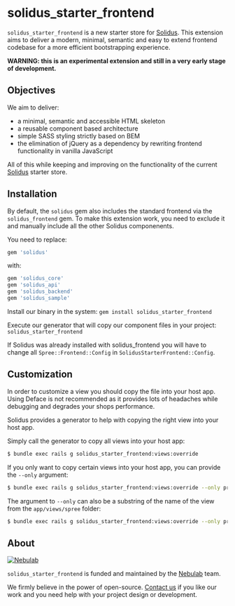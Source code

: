 # solidus_starter_frontend

`solidus_starter_frontend` is a new starter store for [Solidus][solidus]. This
extension aims to deliver a modern, minimal, semantic and easy to extend
frontend codebase for a more efficient bootstrapping experience.

**WARNING: this is an experimental extension and still in a very early stage of
development.**

## Objectives

We aim to deliver:

- a minimal, semantic and accessible HTML skeleton
- a reusable component based architecture
- simple SASS styling strictly based on BEM
- the elimination of jQuery as a dependency by rewriting frontend functionality
in vanilla JavaScript

All of this while keeping and improving on the functionality of the current
[Solidus][solidus] starter store.

## Installation

By default, the `solidus` gem also includes the standard frontend via
the `solidus_frontend` gem. To make this extension work, you need to
exclude it and manually include all the other Solidus componenents.

You need to replace:

```ruby
gem 'solidus'
```

with:

```ruby
gem 'solidus_core'
gem 'solidus_api'
gem 'solidus_backend'
gem 'solidus_sample'
```

Install our binary in the system: `gem install solidus_starter_frontend`

Execute our generator that will copy our component files in your project:
`solidus_starter_frontend`

If Solidus was already installed with solidus_frontend you will have to change
all `Spree::Frontend::Config` in `SolidusStarterFrontend::Config`.

## Customization

In order to customize a view you should copy the file into your host app.
Using Deface is not recommended as it provides lots of headaches while
debugging and degrades your shops performance.

Solidus provides a generator to help with copying the right view into your host
app.

Simply call the generator to copy all views into your host app:
```bash
$ bundle exec rails g solidus_starter_frontend:views:override
```

If you only want to copy certain views into your host app, you can provide the
`--only` argument:
```bash
$ bundle exec rails g solidus_starter_frontend:views:override --only products/show
```

The argument to `--only` can also be a substring of the name of the view from
the `app/views/spree` folder:
```bash
$ bundle exec rails g solidus_starter_frontend:views:override --only product
```

## About

[![Nebulab][nebulab-logo]][nebulab]

`solidus_starter_frontend` is funded and maintained by the [Nebulab][nebulab] team.

We firmly believe in the power of open-source. [Contact us][contact-us] if you
like our work and you need help with your project design or development.

[solidus]: http://solidus.io/
[nebulab]: http://nebulab.it/
[nebulab-logo]: http://nebulab.it/assets/images/public/logo.svg
[contact-us]: http://nebulab.it/contact-us/
